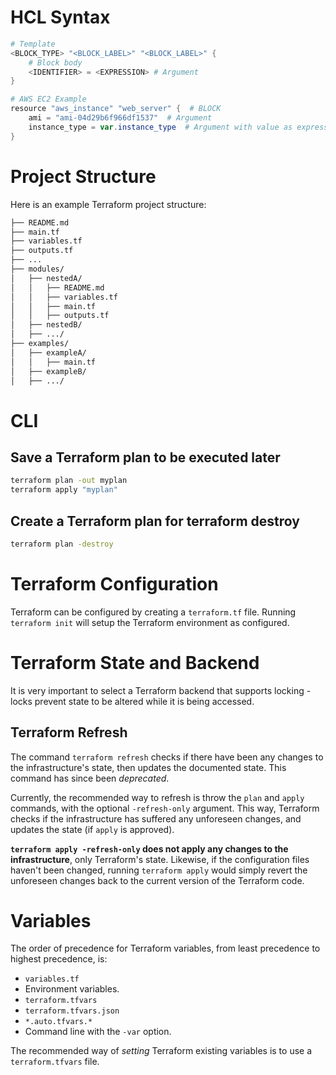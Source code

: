 # HCL Syntax

```ps1
# Template
<BLOCK_TYPE> "<BLOCK_LABEL>" "<BLOCK_LABEL>" {
    # Block body
    <IDENTIFIER> = <EXPRESSION> # Argument
}

# AWS EC2 Example
resource "aws_instance" "web_server" {  # BLOCK
    ami = "ami-04d29b6f966df1537"  # Argument
    instance_type = var.instance_type  # Argument with value as expression
}
```

# Project Structure

Here is an example Terraform project structure:

```sh
├── README.md
├── main.tf
├── variables.tf
├── outputs.tf
├── ...
├── modules/
│   ├── nestedA/
│   │   ├── README.md
│   │   ├── variables.tf
│   │   ├── main.tf
│   │   ├── outputs.tf
│   ├── nestedB/
│   ├── .../
├── examples/
│   ├── exampleA/
│   │   ├── main.tf
│   ├── exampleB/
│   ├── .../
```

# CLI

## Save a Terraform plan to be executed later

```sh
terraform plan -out myplan
terraform apply "myplan"
```

## Create a Terraform plan for terraform destroy

```sh
terraform plan -destroy
```

# Terraform Configuration

Terraform can be configured by creating a `terraform.tf` file. Running `terraform init` will setup the Terraform environment as configured.

# Terraform State and Backend

It is very important to select a Terraform backend that supports locking - locks prevent state to be altered while it is being accessed.

## Terraform Refresh

The command `terraform refresh` checks if there have been any changes to the infrastructure's state, then updates the documented state. This command has since been _deprecated_.

Currently, the recommended way to refresh is throw the `plan` and `apply` commands, with the optional `-refresh-only` argument. This way, Terraform checks if the infrastructure has suffered any unforeseen changes, and updates the state (if `apply` is approved).

**`terraform apply -refresh-only` does not apply any changes to the infrastructure**, only Terraform's state.
Likewise, if the configuration files haven't been changed, running `terraform apply` would simply revert the unforeseen changes back to the current version of the Terraform code.


# Variables

The order of precedence for Terraform variables, from least precedence to highest precedence, is:
- ``variables.tf``
- Environment variables.
- ``terraform.tfvars``
- ``terraform.tfvars.json``
- ``*.auto.tfvars.*``
- Command line with the `-var` option.

The recommended way of _setting_ Terraform existing variables is to use a ``terraform.tfvars`` file.